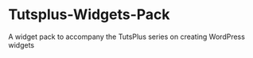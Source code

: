 Tutsplus-Widgets-Pack
=====================

A widget pack to accompany the TutsPlus series on creating WordPress widgets
